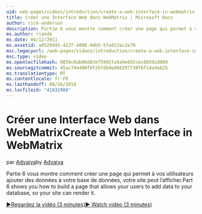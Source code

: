 ```yaml
---
uid: web-pages/videos/introduction/create-a-web-interface-in-webmatrix
title: Créer une Interface Web dans WebMatrix | Microsoft Docs
author: rick-anderson
description: Partie 6 vous montre comment créer une page qui permet à vos utilisateurs ajouter des données à votre base de données, votre site peut l’afficher.
ms.author: riande
ms.date: 04/12/2011
ms.assetid: a0529495-422f-4008-94b5-5fa913ac2e70
msc.legacyurl: /web-pages/videos/introduction/create-a-web-interface-in-webmatrix
msc.type: video
ms.openlocfilehash: 0059c0ab06d83ef5992fa9a9e692cec00592d089
ms.sourcegitcommit: 45ac74e400f9f2b7dbded66297730f6f14a4eb25
ms.translationtype: MT
ms.contentlocale: fr-FR
ms.lasthandoff: 08/16/2018
ms.locfileid: "41832988"
---
```

<a name="create-a-web-interface-in-webmatrix"></a><span data-ttu-id="486b1-103">Créer une Interface Web dans WebMatrix</span><span class="sxs-lookup"><span data-stu-id="486b1-103">Create a Web Interface in WebMatrix</span></span>
====================
<span data-ttu-id="486b1-104">par [Advaiya](https://twitter.com/Advaiyasolns)</span><span class="sxs-lookup"><span data-stu-id="486b1-104">by [Advaiya](https://twitter.com/Advaiyasolns)</span></span>

<span data-ttu-id="486b1-105">Partie 6 vous montre comment créer une page qui permet à vos utilisateurs ajouter des données à votre base de données, votre site peut l’afficher.</span><span class="sxs-lookup"><span data-stu-id="486b1-105">Part 6 shows you how to build a page that allows your users to add data to your database, so your site can render it.</span></span>

[<span data-ttu-id="486b1-106">&#9654;Regardez la vidéo (3 minutes)</span><span class="sxs-lookup"><span data-stu-id="486b1-106">&#9654; Watch video (3 minutes)</span></span>](https://channel9.msdn.com/Blogs/ASP-NET-Site-Videos/create-a-web-interface-in-webmatrix)
